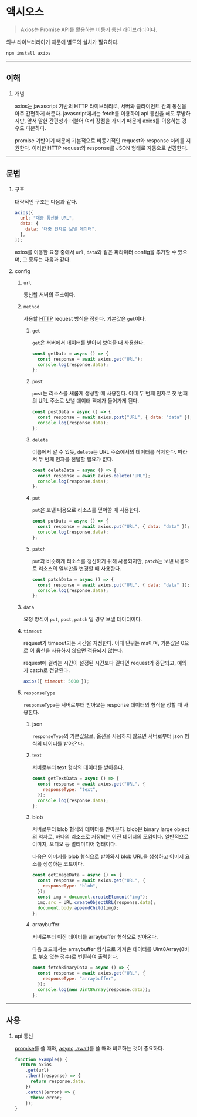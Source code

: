 # 액시오스

> Axios는 Promise API를 활용하는 비동기 통신 라이브러리이다.

외부 라이브러리이기 때문에 별도의 설치가 필요하다.

```shell
npm install axios
```

---

## 이해

1. 개념

   axios는 javascript 기반의 HTTP 라이브러리로, 서버와 클라이언트 간의 통신을 아주 간편하게 해준다. javascript에서는 fetch를 이용하여 api 통신을 해도 무방하지만, 앞서 말한 간편성과 더불어 여러 장점을 가지기 때문에 axios를 이용하는 경우도 다분하다.

   promise 기반이기 때문에 기본적으로 비동기적인 request와 response 처리를 지원한다. 이러한 HTTP request와 response를 JSON 형태로 자동으로 변경한다.

---

## 문법

1. 구조

   대략적인 구조는 다음과 같다.

   ```javascript
   axios({
     url: "대충 통신할 URL",
     data: {
       data: "대충 인자로 보낼 데이터",
     },
   });
   ```

   axios를 이용한 요청 중에서 `url`, `data`와 같은 파라미터 config을 추가할 수 있으며, 그 종류는 다음과 같다.

2. config

   1. `url`

      통신할 서버의 주소이다.

   1. `method`

      사용할 [HTTP](https://github.com/976520/TIL/blob/main/network/HTTP%EC%99%80%20%ED%94%84%EB%A1%9C%ED%86%A0%EC%BD%9C.md) request 방식을 정한다. 기본값은 `get`이다.

      1. `get`

         `get`은 서버에서 데이터를 받아서 보여줄 때 사용한다.

         ```javascript
         const getData = async () => {
           const response = await axios.get("URL");
           console.log(response.data);
         };
         ```

      2. `post`

         `post`는 리소스를 새롭게 생성할 때 사용한다. 이때 두 번째 인자로 첫 번째의 URL 주소로 보낼 데이터 객체가 들어가게 된다.

         ```javascript
         const postData = async () => {
           const response = await axios.post("URL", { data: "data" });
           console.log(response.data);
         };
         ```

      3. `delete`

         이름에서 알 수 있듯, `delete`는 URL 주소에서의 데이터를 삭제한다. 따라서 두 번째 인자를 전달할 필요가 없다.

         ```javascript
         const deleteData = async () => {
           const response = await axios.delete("URL");
           console.log(response.data);
         };
         ```

      4. `put`

         `put`은 보낸 내용으로 리소스를 덮어쓸 때 사용한다.

         ```javascript
         const putData = async () => {
           const response = await axios.put("URL", { data: "data" });
           console.log(response.data);
         };
         ```

      5. `patch`

         `put`과 비슷하게 리소스를 갱신하기 위해 사용되지만, `patch`는 보낸 내용으로 리소스의 일부만을 변경할 때 사용한다.

         ```javascript
         const patchData = async () => {
           const response = await axios.put("URL", { data: "data" });
           console.log(response.data);
         };
         ```

   1. `data`

      요청 방식이 `put`, `post`, `patch` 일 경우 보낼 데이터이다.

   1. `timeout`

      request가 timeout되는 시간을 지정한다. 이때 단위는 ms이며, 기본값은 0으로 이 옵션을 사용하지 않으면 적용되지 않는다.

      request에 걸리는 시간이 설정된 시간보다 길다면 request가 중단되고, 예외가 catch로 전달된다.

      ```javascript
      axios({ timeout: 5000 });
      ```

   1. `responseType`

      `responseType`는 서버로부터 받아오는 response 데이터의 형식을 정할 때 사용한다.

      1. json

         `responseType`의 기본값으로, 옵션을 사용하지 않으면 서버로부터 json 형식의 데이터를 받아온다.

      2. text

         서버로부터 text 형식의 데이터를 받아온다.

         ```javascript
         const getTextData = async () => {
           const response = await axios.get("URL", {
             responseType: "text",
           });
           console.log(response.data);
         };
         ```

      3. blob

         서버로부터 blob 형식의 데이터를 받아온다. blob은 binary large object의 약자로, 하나의 리소스로 저장되는 이진 데이터의 모임이다. 일반적으로 이미지, 오디오 등 멀티미디어 형태이다.

         다음은 이미지를 blob 형식으로 받아와서 blob URL을 생성하고 이미지 요소를 생성하는 코드이다.

         ```javascript
         const getImageData = async () => {
           const response = await axios.get("URL", {
             responseType: "blob",
           });
           const img = document.createElement("img");
           img.src = URL.createObjectURL(response.data);
           document.body.appendChild(img);
         };
         ```

      4. arraybuffer

         서버로부터 이진 데이터를 arraybuffer 형식으로 받아온다.

         다음 코드에서는 arraybuffer 형식으로 가져온 데이터를 Uint8Array(8비트 부호 없는 정수)로 변환하여 출력한다.

         ```javascript
         const fetchBinaryData = async () => {
           const response = await axios.get("URL", {
             responseType: "arraybuffer",
           });
           console.log(new Uint8Array(response.data));
         };
         ```

---

## 사용

1. api 통신

   [promise](https://github.com/976520/TIL/blob/main/javascript/promise.md)를 쓸 때와, [async, await](https://github.com/976520/TIL/blob/main/javascript/async%2C%20await.md)를 쓸 때와 비교하는 것이 중요하다.

   ```javascript
   function example() {
     return axios
       .get(url)
       .then((response) => {
         return response.data;
       })
       .catch((error) => {
         throw error;
       });
   }
   ```
